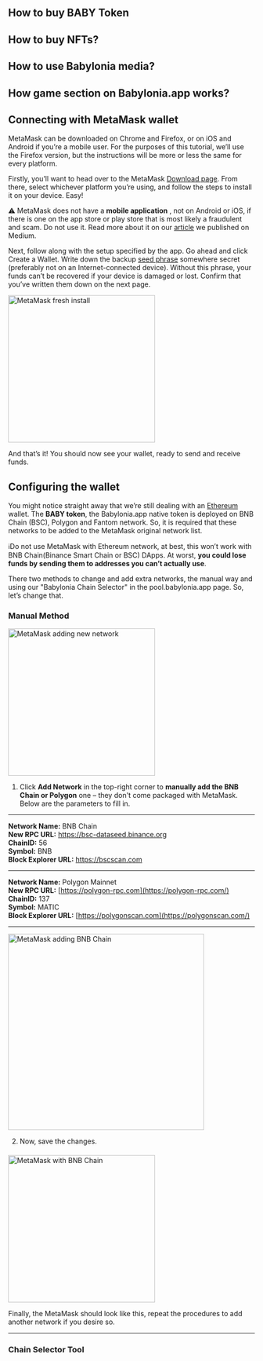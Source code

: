 ## How to buy BABY Token


## How to buy NFTs?


## How to use Babylonia media?


## How game section on Babylonia.app works?



## Connecting with MetaMask wallet

MetaMask can be downloaded on Chrome and Firefox, or on iOS and Android if you’re a mobile user. For the purposes of this tutorial, we’ll use the Firefox version, but the instructions will be more or less the same for every platform.

Firstly, you’ll want to head over to the MetaMask [Download page](https://metamask.io/download.html). From there, select whichever platform you’re using, and follow the steps to install it on your device. Easy!

:warning: MetaMask does not have a  **mobile application** , not on Android or iOS, if there is one on the app store or play store that is most likely a fraudulent and scam. Do not use it. Read more about it on our [article](https://appbabylonia.medium.com/safety-tips-for-cryptocurrency-users-ver-001-9d5ad2e86632) we published on Medium.

Next, follow along with the setup specified by the app. Go ahead and click Create a Wallet. Write down the backup [seed phrase](https://academy.binance.com/en/glossary/seed-phrase) somewhere secret (preferably not on an Internet-connected device). Without this phrase, your funds can’t be recovered if your device is damaged or lost. Confirm that you’ve written them down on the next page.


<img src="https://github.com/babyloniaapp/docs/blob/ec06cbe41281338ae849adcaddcd5797e9344317/assets/screenshot/Screenshot-MetaMask-01.png" alt="MetaMask fresh install" width="300"/>



And that’s it! You should now see your wallet, ready to send and receive funds.




## Configuring the wallet

You might notice straight away that we’re still dealing with an [Ethereum](https://academy.binance.com/en/articles/what-is-ethereum) wallet. The **BABY token**, the Babylonia.app native token is deployed on BNB Chain (BSC), Polygon and Fantom network. So, it is required that these networks to be added to the MetaMask original network list. 


ℹ️Do not use MetaMask with Ethereum network, at best, this won’t work with BNB Chain(Binance Smart Chain or BSC) DApps. At worst, **you could lose funds by sending them to addresses you can’t actually use**.

There two methods to change and add extra networks, the manual way and using our "Babylonia Chain Selector" in the pool.babylonia.app page. So, let’s change that. 

### Manual Method

<img src="https://github.com/babyloniaapp/docs/blob/f5dd4ea8fbee0c84f1fb1e27860596d5b04a8307/assets/screenshot/Screenshot-MetaMask-02.png" alt="MetaMask adding new network" width="300"/>

1. Click **Add Network** in the top-right corner to **manually add the BNB Chain or Polygon** one – they don't come packaged with MetaMask. Below are the parameters to fill in.

---

**Network Name:** BNB Chain \
**New RPC URL:** https://bsc-dataseed.binance.org \
**ChainID:** 56 \
**Symbol:** BNB \
**Block Explorer URL:** https://bscscan.com

---

**Network Name:** Polygon Mainnet \
**New RPC URL:** [https://polygon-rpc.com](https://polygon-rpc.com/) \
**ChainID:** 137 \
**Symbol:** MATIC \
**Block Explorer URL:** [https://polygonscan.com](https://polygonscan.com/)

---

<img src="https://github.com/babyloniaapp/docs/blob/f5dd4ea8fbee0c84f1fb1e27860596d5b04a8307/assets/screenshot/Screenshot-MetaMask-03.png" alt="MetaMask adding BNB Chain" height="400"/>


2. Now, save the changes.


####

<img src="https://github.com/babyloniaapp/docs/blob/f5dd4ea8fbee0c84f1fb1e27860596d5b04a8307/assets/screenshot/Screenshot-MetaMask-04.png" alt="MetaMask with BNB Chain" width="300"/>

Finally, the MetaMask should look like this, repeat the procedures to add another network if you desire so.

---

### Chain Selector Tool

